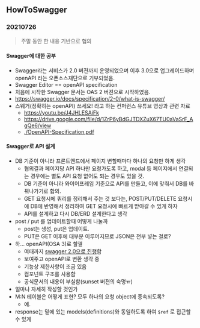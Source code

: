 ## HowToSwagger

### 20210726

> 주말 동안 한 내용 기반으로 협의

#### Swagger에 대한 공부

- Swagger라는 서비스가 2.0 버젼까지 운영되었으며 이후 3.0으로 업그레이드하며 openAPI 라는 오픈소스재단으로 기부되었음. 
- Swagger Editor == openAPI specification
- 처음에 시작한 Swagger 문서는 OAS 2 버젼으로 시작하였음.
- https://swagger.io/docs/specification/2-0/what-is-swagger/
- 스웨거(정확히는 openAPI) 쓰세요! 라고 하는 컨퍼런스 유튜브 영상과 관련 자료
  - https://youtu.be/J4JHLESAiFk
  - https://drive.google.com/file/d/1ZrP6yBdGJTDXZuX67TU0aVaSrF_AgQe6/view
  - [./OpenAPI-Specification.pdf](./OpenAPI-Specification.pdf)

#### Swagger로 API 설계

- DB 기준이 아니라 프론트엔드에서 페이지 변할때마다 하나의 요청만 하게 생각
  - 협의결과 페이지당 API 하나만 요청가도록 하고, modal 등 페이지에서 연결되는 경우에는 별도 API 요청 없어도 되는 경우도 있을 것.
  - DB 기준이 아니라 와이어프레임 기준으로 API를 만들고, 이에 맞춰서 DB를 바꿔나가기로 합의.
  - GET 요청시에 쿼리를 정리해서 주는 것 보다는, POST/PUT/DELETE 요청시에 DB에 반영해서 정리하여 GET 요청시에 빠르게 받아갈 수 있게 하자
  - API를 설계하고 다시 DB/ERD 설계한다고 생각
- post / put 를 업데이트할때 어떻게 나눌까
  - post는 생성, put은 업데이트.
  - PUT은 GET 이후에 대부분 이루어지므로 JSON은 전부 넣는 걸로?
- 하... openAPI(OSA 3)로 할껄
  - 여태까지 [swagger 2.0으로 진행](./swaggerEditor2.0)함
  - 보여주고 openAPI로 변환 생각 중
  - 기능상 제한사항이 조금 있음
  - 컴포넌트 구조를 사용함
  - 공식문서의 내용이 부실함(sunset 버젼의 숙명ㅠ)
- 얼마나 자세히 작성할 것인가
- M:N 테이블은 어떻게 표현? 모두 하나의 요청 object에 종속되도록?
  - 예.
- response는 밑에 있는 models(definitions)와 동일하도록 하여 `$ref` 로 접근할 수 있게

